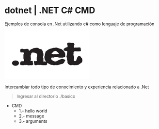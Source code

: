 # dotnet | .NET C# CMD

Ejemplos de consola en .Net utilizando c# como lenguaje de programación

<img src="./assets/Net.jpg" width="280" height="160" >


Intercambiar todo tipo de conocimiento y experiencia relacionado a .Net

> Ingresar al directorio ./basico


* CMD
    - 1.- hello world
    - 2.- message
    - 3.- arguments

